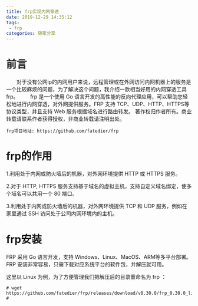 ```yaml
---
title: frp实现内网穿透
date: 2019-12-29 14:35:12
tags:
 - frp
categories: 随笔分享
---
```


# 前言

&emsp;&emsp;对于没有公网ip的内网用户来说，远程管理或在外网访问内网机器上的服务是一个比较麻烦的问题，为了解决这个问题，我介绍一款相当好用的内网穿透工具frp。
&emsp;&emsp;frp 是一个使用 Go 语言开发的高性能的反向代理应用，可以帮助您轻松地进行内网穿透，对外网提供服务。FRP 支持 TCP、UDP、HTTP、HTTPS等协议类型，并且支持 Web 服务根据域名进行路由转发。
著作权归作者所有。商业转载请联系作者获得授权，非商业转载请注明出处。


```
frp项目地址: https://github.com/fatedier/frp
```



# frp的作用

1.利用处于内网或防火墙后的机器，对外网环境提供 HTTP 或 HTTPS 服务。

2.对于 HTTP, HTTPS 服务支持基于域名的虚拟主机，支持自定义域名绑定，使多个域名可以共用一个 80 端口。

3.利用处于内网或防火墙后的机器，对外网环境提供 TCP 和 UDP 服务，例如在家里通过 SSH 访问处于公司内网环境内的主机。



# frp安装

FRP 采用 Go 语言开发，支持 Windows、Linux、MacOS、ARM等多平台部署。FRP 安装非常容易，只需下载对应系统平台的软件包，并解压就可用。

这里以 Linux 为例，为了方便管理我们把解压后的目录重命名为 frp ：

```linux
# wget https://github.com/fatedier/frp/releases/download/v0.30.0/frp_0.30.0_linux_amd64.tar.gz
# 
```

